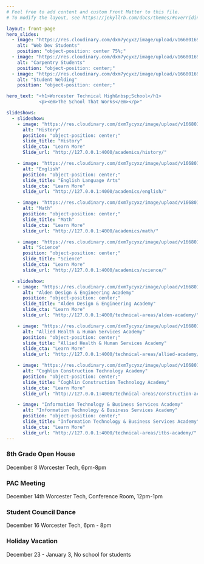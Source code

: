 ```yaml
---
# Feel free to add content and custom Front Matter to this file.
# To modify the layout, see https://jekyllrb.com/docs/themes/#overriding-theme-defaults

layout: front-page
hero_slides: 
  - image: "https://res.cloudinary.com/dxm7ycyxz/image/upload/v1668016973/2022/06/IMG_5222-5-scaled_mhjmva.jpg"
    alt: "Web Dev Students"
    position: "object-position: center 75%;"
  - image: "https://res.cloudinary.com/dxm7ycyxz/image/upload/v1668016966/2022/05/07C7A651-2D1F-43F6-BE63-383639091C84_biukvq.jpg"
    alt: "Carpentry Students"
    position: "object-position: center;"
  - image: "https://res.cloudinary.com/dxm7ycyxz/image/upload/v1668016972/2022/06/2CF7C34E-D8A1-4E93-A020-B4198E17C843_pilgb0.jpg"
    alt: "Student Welding"
    position: "object-position: center;"

hero_text: "<h1>Worcester Technical High&nbsp;School</h1>
            <p><em>The School That Works</em></p>"

slideshows:
  - slideshow:
    - image: "https://res.cloudinary.com/dxm7ycyxz/image/upload/v1668016854/2022/03/history-image_q1ta2r.jpg"
      alt: "History"
      position: "object-position: center;"
      slide_title: "History"
      slide_cta: "Learn More"
      Slide_url: "http://127.0.0.1:4000/academics/history/"

    - image: "https://res.cloudinary.com/dxm7ycyxz/image/upload/v1668016844/2022/03/english-image-300x123_nlgwto.jpg"
      alt: "English"
      position: "object-position: center;"
      slide_title: "English Language Arts"
      slide_cta: "Learn More"
      slide_url: "http://127.0.0.1:4000/academics/english/"

    - image: "https://res.cloudinary.com/dxm7ycyxz/image/upload/v1668016852/2022/03/math-image-150x150_psjbxx.jpg"
      alt: "Math"
      position: "object-position: center;"
      slide_title: "Math"
      slide_cta: "Learn More"
      slide_url: "http://127.0.0.1:4000/academics/math/"

    - image: "https://res.cloudinary.com/dxm7ycyxz/image/upload/v1668016850/2022/03/science-image_xgshcl.jpg"
      alt: "Science"
      position: "object-position: center;"
      slide_title: "Science"
      slide_cta: "Learn More"
      slide_url: "http://127.0.0.1:4000/academics/science/"

  - slideshow:
    - image: "https://res.cloudinary.com/dxm7ycyxz/image/upload/v1668016834/2022/02/alden-1024x395-1-768x296_dqoe7g.jpg"
      alt: "Alden Design & Engineering Academy"
      position: "object-position: center;"
      slide_title: "Alden Design & Engineering Academy"
      slide_cta: "Learn More"
      slide_url: "http://127.0.0.1:4000/technical-areas/alden-academy/"

    - image: "https://res.cloudinary.com/dxm7ycyxz/image/upload/v1668016834/2022/02/health-1024x682-768x512-1-300x200_sefdl4.jpg"
      alt: "Allied Health & Human Services Academy"
      position: "object-position: center;"
      slide_title: "Allied Health & Human Services Academy"
      slide_cta: "Learn More"
      slide_url: "http://127.0.0.1:4000/technical-areas/allied-academy/"

    - image: "https://res.cloudinary.com/dxm7ycyxz/image/upload/v1668016834/2022/02/solar-panels-1794467_1280-768x518-1_xggaqo.jpg"
      alt: "Coghlin Construction Technology Academy"
      position: "object-position: center;"
      slide_title: "Coghlin Construction Technology Academy"
      slide_cta: "Learn More"
      slide_url: "http://127.0.0.1:4000/technical-areas/construction-academy/"

    - image: "Information Technology & Business Services Academy"
      alt: "Information Technology & Business Services Academy"
      position: "object-position: center;"
      slide_title: "Information Technology & Business Services Academy"
      slide_cta: "Learn More"
      slide_url: "http://127.0.0.1:4000/technical-areas/itbs-academy/"
---
```


### 8th Grade Open House
December 8
Worcester Tech, 6pm-8pm

### PAC Meeting
December 14th
Worcester Tech, Conference Room, 12pm-1pm

### Student Council Dance
December 16
Worcester Tech, 6pm - 8pm

### Holiday Vacation
December 23 - January 3, No school for students
